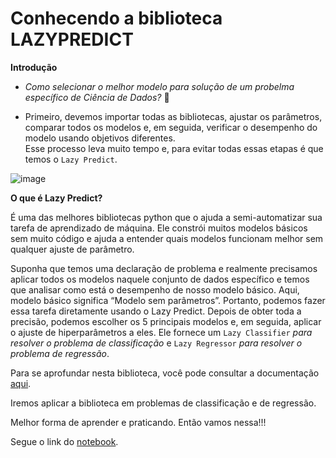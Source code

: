 # Conhecendo a biblioteca LAZYPREDICT

**Introdução**

- _Como selecionar o melhor modelo para solução de um probelma específico de Ciência de Dados?_ 🤔 

 - Primeiro, devemos importar todas as bibliotecas, ajustar os parâmetros, comparar todos os modelos e, em seguida, verificar o desempenho do modelo usando objetivos diferentes.<br> Esse processo leva muito tempo e, para evitar todas essas etapas é que temos o `Lazy Predict`.


![image](https://user-images.githubusercontent.com/63373520/147262091-34611e41-18dc-4eeb-afd1-7f2087e32c5a.png)


**O que é Lazy Predict?**

É uma das melhores bibliotecas python que o ajuda a semi-automatizar sua tarefa de aprendizado de máquina. Ele constrói muitos modelos básicos sem muito código e ajuda a entender quais modelos funcionam melhor sem qualquer ajuste de parâmetro.

Suponha que temos uma declaração de problema e realmente precisamos aplicar todos os modelos naquele conjunto de dados específico e temos que analisar como está o desempenho de nosso modelo básico. Aqui, modelo básico significa “Modelo sem parâmetros”. Portanto, podemos fazer essa tarefa diretamente usando o Lazy Predict. Depois de obter toda a precisão, podemos escolher os 5 principais modelos e, em seguida, aplicar o ajuste de hiperparâmetros a eles. Ele fornece um `Lazy Classifier` _para resolver o problema de classificação_ e `Lazy Regressor` _para resolver o problema de regressão_.

Para se aprofundar nesta biblioteca, você pode consultar a documentação [aqui](https://lazypredict.readthedocs.io/en/latest/).


Iremos aplicar a biblioteca em problemas de classificação e de regressão.

Melhor forma de aprender e praticando. Então vamos nessa!!!

Segue o link do [notebook](https://colab.research.google.com/drive/1uB-BuxtfqWXBDWNuYjO0HsotN9IVn3kp#scrollTo=60jkVabDZ1xX).
